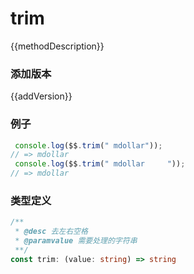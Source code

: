<script setup lang="ts">
    /** 方法描述 */
const methodDescription="去除左右空格"
/** 添加版本 */
const addVersion="1.0.2"
</script>



# trim

{{methodDescription}}

### 添加版本

{{addVersion}}

### 例子

```typescript
 console.log($$.trim(" mdollar"));
// => mdollar
 console.log($$.trim(" mdollar     "));
// => mdollar
```

### 类型定义

```typescript
/**
 * @desc 去左右空格
 * @paramvalue 需要处理的字符串
 **/
const trim: (value: string) => string
```
